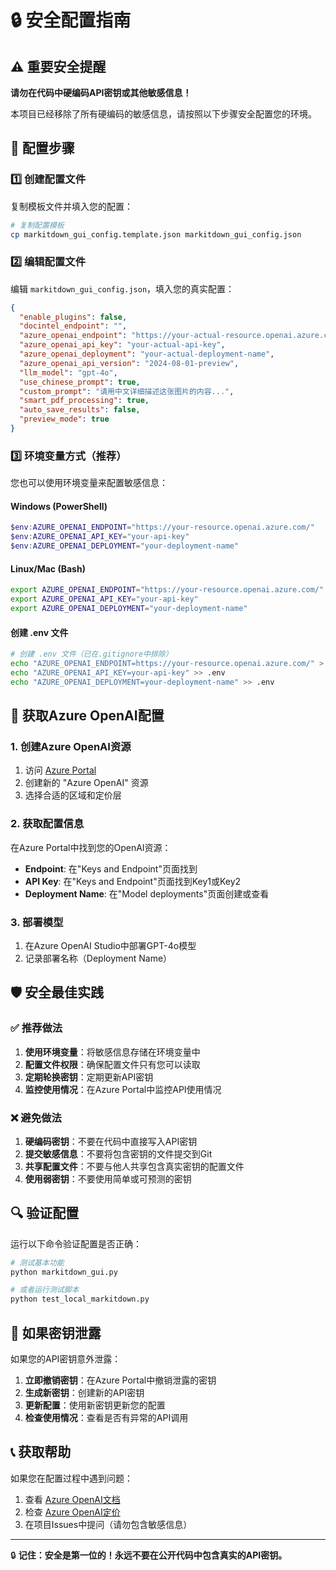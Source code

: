 # 🔒 安全配置指南

## ⚠️ 重要安全提醒

**请勿在代码中硬编码API密钥或其他敏感信息！**

本项目已经移除了所有硬编码的敏感信息，请按照以下步骤安全配置您的环境。

## 🔧 配置步骤

### 1️⃣ 创建配置文件

复制模板文件并填入您的配置：

```bash
# 复制配置模板
cp markitdown_gui_config.template.json markitdown_gui_config.json
```

### 2️⃣ 编辑配置文件

编辑 `markitdown_gui_config.json`，填入您的真实配置：

```json
{
  "enable_plugins": false,
  "docintel_endpoint": "",
  "azure_openai_endpoint": "https://your-actual-resource.openai.azure.com/",
  "azure_openai_api_key": "your-actual-api-key",
  "azure_openai_deployment": "your-actual-deployment-name",
  "azure_openai_api_version": "2024-08-01-preview",
  "llm_model": "gpt-4o",
  "use_chinese_prompt": true,
  "custom_prompt": "请用中文详细描述这张图片的内容...",
  "smart_pdf_processing": true,
  "auto_save_results": false,
  "preview_mode": true
}
```

### 3️⃣ 环境变量方式（推荐）

您也可以使用环境变量来配置敏感信息：

#### Windows (PowerShell)
```powershell
$env:AZURE_OPENAI_ENDPOINT="https://your-resource.openai.azure.com/"
$env:AZURE_OPENAI_API_KEY="your-api-key"
$env:AZURE_OPENAI_DEPLOYMENT="your-deployment-name"
```

#### Linux/Mac (Bash)
```bash
export AZURE_OPENAI_ENDPOINT="https://your-resource.openai.azure.com/"
export AZURE_OPENAI_API_KEY="your-api-key"
export AZURE_OPENAI_DEPLOYMENT="your-deployment-name"
```

#### 创建 .env 文件
```bash
# 创建 .env 文件（已在.gitignore中排除）
echo "AZURE_OPENAI_ENDPOINT=https://your-resource.openai.azure.com/" > .env
echo "AZURE_OPENAI_API_KEY=your-api-key" >> .env
echo "AZURE_OPENAI_DEPLOYMENT=your-deployment-name" >> .env
```

## 🔑 获取Azure OpenAI配置

### 1. 创建Azure OpenAI资源

1. 访问 [Azure Portal](https://portal.azure.com)
2. 创建新的 "Azure OpenAI" 资源
3. 选择合适的区域和定价层

### 2. 获取配置信息

在Azure Portal中找到您的OpenAI资源：

- **Endpoint**: 在"Keys and Endpoint"页面找到
- **API Key**: 在"Keys and Endpoint"页面找到Key1或Key2
- **Deployment Name**: 在"Model deployments"页面创建或查看

### 3. 部署模型

1. 在Azure OpenAI Studio中部署GPT-4o模型
2. 记录部署名称（Deployment Name）

## 🛡️ 安全最佳实践

### ✅ 推荐做法

1. **使用环境变量**：将敏感信息存储在环境变量中
2. **配置文件权限**：确保配置文件只有您可以读取
3. **定期轮换密钥**：定期更新API密钥
4. **监控使用情况**：在Azure Portal中监控API使用情况

### ❌ 避免做法

1. **硬编码密钥**：不要在代码中直接写入API密钥
2. **提交敏感信息**：不要将包含密钥的文件提交到Git
3. **共享配置文件**：不要与他人共享包含真实密钥的配置文件
4. **使用弱密钥**：不要使用简单或可预测的密钥

## 🔍 验证配置

运行以下命令验证配置是否正确：

```bash
# 测试基本功能
python markitdown_gui.py

# 或者运行测试脚本
python test_local_markitdown.py
```

## 🚨 如果密钥泄露

如果您的API密钥意外泄露：

1. **立即撤销密钥**：在Azure Portal中撤销泄露的密钥
2. **生成新密钥**：创建新的API密钥
3. **更新配置**：使用新密钥更新您的配置
4. **检查使用情况**：查看是否有异常的API调用

## 📞 获取帮助

如果您在配置过程中遇到问题：

1. 查看 [Azure OpenAI文档](https://docs.microsoft.com/azure/cognitive-services/openai/)
2. 检查 [Azure OpenAI定价](https://azure.microsoft.com/pricing/details/cognitive-services/openai-service/)
3. 在项目Issues中提问（请勿包含敏感信息）

---

🔒 **记住：安全是第一位的！永远不要在公开代码中包含真实的API密钥。**

